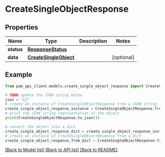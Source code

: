 # CreateSingleObjectResponse


## Properties

Name | Type | Description | Notes
------------ | ------------- | ------------- | -------------
**status** | [**ResponseStatus**](ResponseStatus.md) |  | 
**data** | [**CreateSingleObject**](CreateSingleObject.md) |  | [optional] 

## Example

```python
from pam_api_client.models.create_single_object_response import CreateSingleObjectResponse

# TODO update the JSON string below
json = "{}"
# create an instance of CreateSingleObjectResponse from a JSON string
create_single_object_response_instance = CreateSingleObjectResponse.from_json(json)
# print the JSON string representation of the object
print(CreateSingleObjectResponse.to_json())

# convert the object into a dict
create_single_object_response_dict = create_single_object_response_instance.to_dict()
# create an instance of CreateSingleObjectResponse from a dict
create_single_object_response_from_dict = CreateSingleObjectResponse.from_dict(create_single_object_response_dict)
```
[[Back to Model list]](../README.md#documentation-for-models) [[Back to API list]](../README.md#documentation-for-api-endpoints) [[Back to README]](../README.md)


